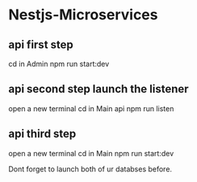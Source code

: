 # Nestjs-Microservices

## api first step
cd in Admin 
npm run start:dev

## api second step launch the listener
open a new terminal cd in Main api 
npm run listen

## api third step
open a new terminal cd in Main 
npm run start:dev

Dont forget to launch both of ur databses before.
